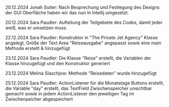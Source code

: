 20.12.2024 Jonah Suiter:
Nach Besprechung und Festlegung des Designs der GUI Oberfläche haben wir das nun in Intellij umgesetzt.

20.12.2024 Sara Paudler:
Aufteilung der Teilgebiete des Codes, damit jeder weiß, was er umsetzen muss.

22.12.2024 Sara Paudler:
Konstruktor in "The Private Jet Agency" Klasse angelegt, Größe der Text Area "Reiseausgabe" angepasst sowie eine main Methode erstellt & hinzugefügt

23.12.2024 Sara Paudler:
Die Klasse "Reise" erstellt, die Variablen der Klasse hinzugefügt und den Konstruktor generiert

23.12.2024 Melina Slaschjow:
Methode "Reisedaten" wurde hinzugefügt 

25.12.2024 Sara Paudler:
ActionListener für die Monatstage Buttons erstellt, die Variable "day" erstellt, das TextField Zwischenspeicher unsichtbar gemacht sowie in jedem ActionListener den jeweiligen Tag im Zwischenpeicher abgespeichert

